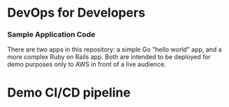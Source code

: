 # DevOps for Developers
### Sample Application Code

There are two apps in this repository: a simple Go "hello world" app, and a more complex
Ruby on Rails app. Both are intended to be deployed for demo purposes only to AWS in front
of a live audience.

# Demo CI/CD pipeline
